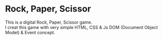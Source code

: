 # Rock, Paper, Scissor
This is a digital Rock, Paper, Scissor game.
<br>
I creat this game with very simple HTML, CSS & Js DOM (Document Object Model) & Event concept.
